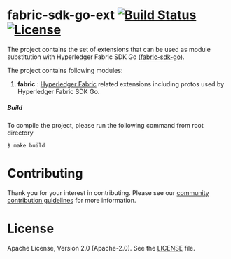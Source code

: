 # fabric-sdk-go-ext [![Build Status](https://travis-ci.com/trustbloc/fabric-sdk-go-ext.svg?branch=master)](https://travis-ci.com/trustbloc/fabric-sdk-go-ext) [![License](https://img.shields.io/badge/License-Apache%202.0-blue.svg)](https://raw.githubusercontent.com/trustbloc/fabric-sdk-go-ext/master/LICENSE) 

The project contains the set of extensions that can be used as module substitution with Hyperledger Fabric SDK Go 
([fabric-sdk-go](https://github.com/hyperledger/fabric-sdk-go)). 

The project contains following modules:
1. **fabric** : [Hyperledger Fabric](https://github.com/hyperledger/fabric) related extensions including protos used by Hyperledger Fabric SDK Go.


##### Build

To compile the project, please run the following command from root directory
```
$ make build
```

# Contributing
Thank you for your interest in contributing. Please see our [community contribution guidelines](https://github.com/trustbloc/community/blob/master/CONTRIBUTING.md) for more information.

# License
Apache License, Version 2.0 (Apache-2.0). See the [LICENSE](LICENSE) file.
